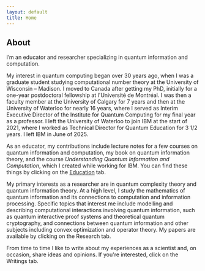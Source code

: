 ```yaml
---
layout: default
title: Home
---
```


## About

I’m an educator and researcher specializing in quantum information and computation.

My interest in quantum computing began over 30 years ago, when I was a graduate student studying computational number theory at the University of Wisconsin – Madison. I moved to Canada after getting my PhD, initially for a one-year postdoctoral fellowship at l'Université de Montréal. I was then a faculty member at the University of Calgary for 7 years and then at the University of Waterloo for nearly 16 years, where I served as Interim Executive Director of the Institute for Quantum Computing for my final year as a professor. I left the University of Waterloo to join IBM at the start of 2021, where I worked as Technical Director for Quantum Education for 3 1/2 years. I left IBM in June of 2025.

As an educator, my contributions include lecture notes for a few courses on quantum information and computation, my book on quantum information theory, and the course *Understanding Quantum Information and Computation*, which I created while working for IBM. You can find these things by clicking on the <a href="{{ '/education.html' | relative_url }}">Education</a> tab.

My primary interests as a researcher are in quantum complexity theory and quantum information theory. At a high level, I study the mathematics of quantum information and its connections to computation and information processing. Specific topics that interest me include modelling and describing computational interactions involving quantum information, such as quantum interactive proof systems and theoretical quantum cryptography, and connections between quantum information and other subjects including convex optimization and operator theory. My papers are available by clicking on the Research tab.

From time to time I like to write about my experiences as a scientist and, on occasion, share ideas and opinions. If you're interested, click on the Writings tab.
